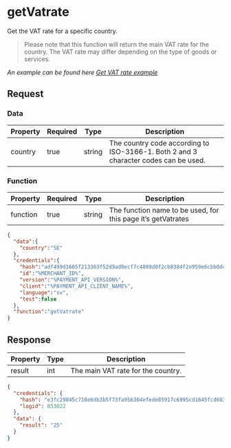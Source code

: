 # getVatrate

<include from="Snippets-PaymentAPI.md" element-id="snippet-header"></include>

Get the VAT rate for a specific country.

> Please note that this function will return the main VAT rate for the country. The VAT rate may differ depending on the type of goods or services.

*An example can be found here [Get VAT rate example](Get-vat-rate.md)*

## Request

### Data
| Property | Required | Type   | Description                                                                         |
|----------|----------|--------|-------------------------------------------------------------------------------------|
| country  | true     | string | The country code according to ISO-3166-1. Both 2 and 3 character codes can be used. |

### Function

| Property | Required | Type   | Description                                                  |
|----------|----------|--------|--------------------------------------------------------------|
| function | true     | string | The function name to be used, for this page it’s getVatrates |

```json
{
  "data":{
    "country":"SE"
  },
  "credentials":{
    "hash":"adf499d1605f213363f52d9ad0ecf7c4809d0f2cb0384f2e959e6cbb0dc84e5a4443a259d76bf6893e37e8212b5f3c9852377be1cd0d7fb472adc0b2f2618796",
    "id":"%MERCHANT_ID%",
    "version":"%PAYMENT_API_VERSION%",
    "client":"%PAYMENT_API_CLIENT_NAME%",
    "language":"sv",
    "test":false
  },
  "function":"getVatrate"
}
```

## Response

| Property | Type | Description                        |
|----------|------|------------------------------------|
| result   | int  | The main VAT rate for the country. |

```json
{
  "credentials": {
    "hash": "e3fc29845c718e6db3b5f73fa956364efede85917c6995cd1645fcd6033d75a6f9b5c10f2022cd13fe122b6ba72367f5b2ef312d303edbb4a2dbfccd53dd139e",
    "logid": 853022
  },
  "data": {
    "result": "25"
  }
}
```